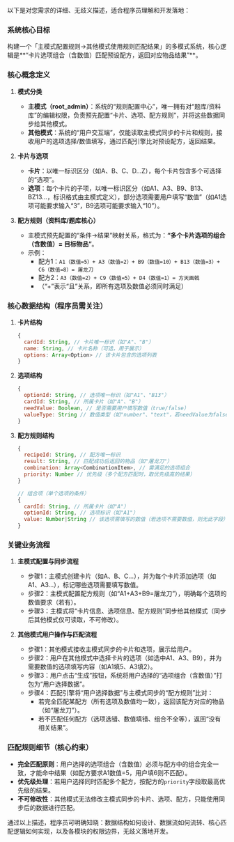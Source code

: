 以下是对您需求的详细、无歧义描述，适合程序员理解和开发落地：


### **系统核心目标**  
构建一个「主模式配置规则→其他模式使用规则匹配结果」的多模式系统，核心逻辑是**“卡片选项组合（含数值）匹配预设配方，返回对应物品结果”**。  


### **核心概念定义**  
1. **模式分类**  
   - **主模式（root_admin）**：系统的“规则配置中心”，唯一拥有对“题库/资料库”的编辑权限，负责预先配置“卡片、选项、配方规则”，并将这些数据同步给其他模式。  
   - **其他模式**：系统的“用户交互端”，仅能读取主模式同步的卡片和规则，接收用户的选项选择/数值填写，通过匹配引擎比对预设配方，返回结果。  

2. **卡片与选项**  
   - **卡片**：以唯一标识区分（如A、B、C、D…Z），每个卡片包含多个可选择的“选项”。  
   - **选项**：每个卡片的子项，以唯一标识区分（如A1、A3、B9、B13、BZ13…，标识格式由主模式定义），部分选项需要用户填写“数值”（如A1选项可能要求输入“3”，B9选项可能要求输入“10”）。  

3. **配方规则（资料库/题库核心）**  
   - 主模式预先配置的“条件→结果”映射关系，格式为：**“多个卡片选项的组合（含数值）= 目标物品”**。  
   - 示例：  
     - 配方1：`A1（数值=5）+ A3（数值=2）+ B9（数值=10）+ B13（数值=3）+ C6（数值=8）= 屠龙刀`  
     - 配方2：`A3（数值=2）+ C9（数值=5）+ D4（数值=1）= 方天画戟`  
     - （“+”表示“且”关系，即所有选项及数值必须同时满足）  


### **核心数据结构（程序员需关注）**  
1. **卡片结构**  
   ```javascript
   {
     cardId: String, // 卡片唯一标识（如"A"、"B"）
     name: String, // 卡片名称（可选，用于展示）
     options: Array<Option> // 该卡片包含的选项列表
   }
   ```  

2. **选项结构**  
   ```javascript
   {
     optionId: String, // 选项唯一标识（如"A1"、"B13"）
     cardId: String, // 所属卡片（如"A"、"B"）
     needValue: Boolean, // 是否需要用户填写数值（true/false）
     valueType: String // 数值类型（如"number"、"text"，若needValue为false则无此字段）
   }
   ```  

3. **配方规则结构**  
   ```javascript
   {
     recipeId: String, // 配方唯一标识
     result: String, // 匹配成功后返回的物品（如"屠龙刀"）
     combination: Array<CombinationItem>, // 需满足的选项组合
     priority: Number // 优先级（多个配方匹配时，取优先级高的结果）
   }
   
   // 组合项（单个选项的条件）
   {
     cardId: String, // 所属卡片（如"A"）
     optionId: String, // 选项标识（如"A1"）
     value: Number|String // 该选项需填写的数值（若选项不需要数值，则无此字段）
   }
   ```  


### **关键业务流程**  
1. **主模式配置与同步流程**  
   - 步骤1：主模式创建卡片（如A、B、C…），并为每个卡片添加选项（如A1、A3…），标记哪些选项需要填写数值。  
   - 步骤2：主模式配置配方规则（如“A1+A3+B9=屠龙刀”），明确每个选项的数值要求（若有）。  
   - 步骤3：主模式将“卡片信息、选项信息、配方规则”同步给其他模式（同步后其他模式仅可读取，不可修改）。  

2. **其他模式用户操作与匹配流程**  
   - 步骤1：其他模式接收主模式同步的卡片和选项，展示给用户。  
   - 步骤2：用户在其他模式中选择卡片的选项（如选中A1、A3、B9），并为需要数值的选项填写内容（如A1填5、A3填2）。  
   - 步骤3：用户点击“生成”按钮，系统将用户选择的“选项组合（含数值）”打包为“用户选择数据”。  
   - 步骤4：匹配引擎将“用户选择数据”与主模式同步的“配方规则”比对：  
     - 若完全匹配某配方（所有选项及数值均一致），返回该配方对应的物品（如“屠龙刀”）。  
     - 若不匹配任何配方（选项选错、数值填错、组合不全等），返回“没有相关结果”。  


### **匹配规则细节（核心约束）**  
- **完全匹配原则**：用户选择的选项组合（含数值）必须与配方中的组合完全一致，才能命中结果（如配方要求A1数值=5，用户填6则不匹配）。  
- **优先级处理**：若用户选择同时匹配多个配方，按配方的`priority`字段取最高优先级的结果。  
- **不可修改性**：其他模式无法修改主模式同步的卡片、选项、配方，只能使用同步后的数据进行匹配。  


通过以上描述，程序员可明确知晓：数据结构如何设计、数据流如何流转、核心匹配逻辑如何实现，以及各模块的权限边界，无歧义落地开发。